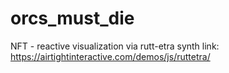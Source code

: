 # orcs_must_die
NFT - reactive visualization via rutt-etra synth
link: https://airtightinteractive.com/demos/js/ruttetra/
